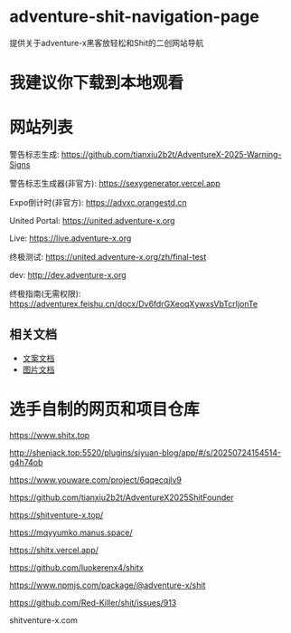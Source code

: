 # adventure-shit-navigation-page
提供关于adventure-x黑客放轻松和Shit的二创网站导航

# 我建议你下载到本地观看

# 网站列表
警告标志生成: https://github.com/tianxiu2b2t/AdventureX-2025-Warning-Signs

警告标志生成器(非官方): https://sexygenerator.vercel.app

Expo倒计时(非官方): https://advxc.orangestd.cn

United Portal: https://united.adventure-x.org

Live: https://live.adventure-x.org

终极测试: https://united.adventure-x.org/zh/final-test

dev: http://dev.adventure-x.org

终极指南(无需权限): https://adventurex.feishu.cn/docx/Dv6fdrGXeoqXywxsVbTcrIjonTe

## 相关文档
- [文案文档](./README-Word.md)
- [图片文档](./Image/README-IMG.md)

# 选手自制的网页和项目仓库
https://www.shitx.top

http://shenjack.top:5520/plugins/siyuan-blog/app/#/s/20250724154514-g4h74ob

https://www.youware.com/project/6qqecqjlv9

https://github.com/tianxiu2b2t/AdventureX2025ShitFounder

https://shitventure-x.top/

https://mqyyumko.manus.space/

https://shitx.vercel.app/

https://github.com/luokerenx4/shitx

https://www.npmjs.com/package/@adventure-x/shit

https://github.com/Red-Killer/shit/issues/913

shitventure-x.com
